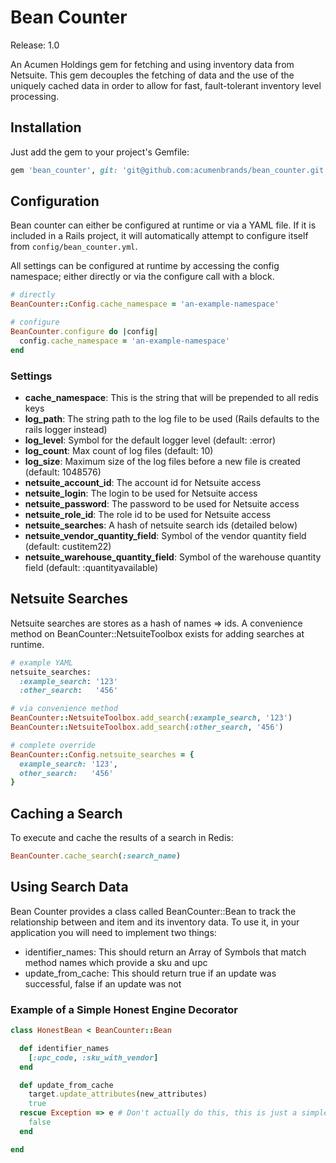 # Bean Counter

Release: 1.0

An Acumen Holdings gem for fetching and using inventory data from Netsuite. This gem decouples the fetching of data and the use of the uniquely cached data in order to allow for fast, fault-tolerant inventory level processing.

## Installation

Just add the gem to your project's Gemfile:

````ruby
gem 'bean_counter', git: 'git@github.com:acumenbrands/bean_counter.git', tag: '1.0'
````

## Configuration

Bean counter can either be configured at runtime or via a YAML file. If it is included in a Rails project, it will automatically attempt to configure itself from `config/bean_counter.yml`.

All settings can be configured at runtime by accessing the config namespace; either directly or via the configure call with a block.

````ruby
# directly
BeanCounter::Config.cache_namespace = 'an-example-namespace'

# configure
BeanCounter.configure do |config|
  config.cache_namespace = 'an-example-namespace'
end
````

### Settings

* **cache_namespace**: This is the string that will be prepended to all redis keys
* **log_path**: The string path to the log file to be used (Rails defaults to the rails logger instead)
* **log_level**: Symbol for the default logger level (default: :error)
* **log_count**: Max count of log files (default: 10)
* **log_size**: Maximum size of the log files before a new file is created (default: 1048576)
* **netsuite_account_id**: The account id for Netsuite access
* **netsuite_login**: The login to be used for Netsuite access
* **netsuite_password**: The password to be used for Netsuite access
* **netsuite_role_id**: The role id to be used for Netsuite access
* **netsuite_searches**: A hash of netsuite search ids (detailed below)
* **netsuite_vendor_quantity_field**: Symbol of the vendor quantity field (default: custitem22)
* **netsuite_warehouse_quantity_field**: Symbol of the warehouse quantity field (default: :quantityavailable)

## Netsuite Searches

Netsuite searches are stores as a hash of names => ids. A convenience method on BeanCounter::NetsuiteToolbox exists for adding searches at runtime.

````ruby
# example YAML
netsuite_searches:
  :example_search: '123'
  :other_search:   '456'

# via convenience method
BeanCounter::NetsuiteToolbox.add_search(:example_search, '123')
BeanCounter::NetsuiteToolbox.add_search(:other_search, '456')

# complete override
BeanCounter::Config.netsuite_searches = {
  example_search: '123',
  other_search:   '456'
}
````

## Caching a Search

To execute and cache the results of a search in Redis:

````ruby
BeanCounter.cache_search(:search_name)
````

## Using Search Data

Bean Counter provides a class called BeanCounter::Bean to track the relationship between and item and its inventory data. To use it, in your application you will need to implement two things:

* identifier_names: This should return an Array of Symbols that match method names which provide a sku and upc
* update_from_cache: This should return true if an update was successful, false if an update was not

### Example of a Simple Honest Engine Decorator

````ruby
class HonestBean < BeanCounter::Bean

  def identifier_names
    [:upc_code, :sku_with_vendor]
  end

  def update_from_cache
    target.update_attributes(new_attributes)
    true
  rescue Exception => e # Don't actually do this, this is just a simple example
    false
  end

end
````
